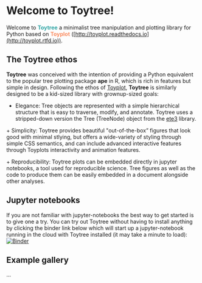 # Welcome to Toytree!


Welcome to <span style="color:rgba(20%,65%,65%)">**Toytree**</span> a minimalist tree manipulation and plotting library for Python based on <span style="color:rgba(98%,55%,38%)">**Toyplot**</span> ([http://toyplot.readthedocs.io](http://toyplot.rtfd.io)). 


## The Toytree ethos

**Toytree** was conceived with the intention of providing a Python equivalent to the popular tree plotting package **ape** in R, which is rich in features but simple in design. Following the ethos of [Toyplot](http://toyplot.readthedocs.io/en/stable/index.html), **Toytree** is similarly designed to be a kid-sized library with grownup-sized goals:

+ Elegance: Tree objects are represented with a simple hierarchical structure that is easy to traverse, modify, and annotate. Toytree uses a stripped-down version the Tree (TreeNode) object from the [ete3](http://etetoolkit.org) library.

<p></p>
+ Simplicity: Toytree provides beautiful "out-of-the-box” figures that look good with minimal stlying, but offers a wide-variety of styling through simple CSS semantics, and can include advanced interactive features through Toyplots interactivity and animation features. 

<p></p>
+ Reproducibility: Toytree plots can be embedded directly in jupyter notebooks, a tool used for reproducible science. Tree figures as well as the code to produce them can be easily embedded in a document alongside other analyses. 

## Jupyter notebooks

If you are not familiar with jupyter-notebooks the best way to get started is to give one a try. You can try out Toytree without having to install anything by clicking the binder link below which will start up a jupyter-notebook running in the cloud with Toytree installed (it may take a minute to load): [![Binder](http://mybinder.org/badge.svg)](http://mybinder.org:/repo/eaton-lab/toytree) 


## Example gallery

...